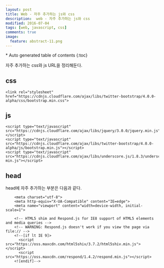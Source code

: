 ```yaml
---
layout: post
title: Web - 자주 추가하는 js와 css
description:  web - 자주 추가하는 js와 css
modified: 2016-07-04
tags: [web, javascript, css]
comments: true
image:
  feature: abstract-11.png
---
```


<section id="table-of-contents" class="toc">
<div id="drawer" markdown="1">
*  Auto generated table of contents
{:toc}
</div>
</section><!-- /#table-of-contents -->

자주 추가하는 css와 js URL을 정리해둔다. 

## css

```
<link rel="stylesheet" href="https://cdnjs.cloudflare.com/ajax/libs/twitter-bootstrap/4.0.0-alpha/css/bootstrap.min.css">
```

## js

```
<script type="text/javascript" src="https://cdnjs.cloudflare.com/ajax/libs/jquery/3.0.0/jquery.min.js"></script>
<script type="text/javascript" src="https://cdnjs.cloudflare.com/ajax/libs/twitter-bootstrap/4.0.0-alpha/js/bootstrap.min.js"></script>
<script type="text/javascript" src="https://cdnjs.cloudflare.com/ajax/libs/underscore.js/1.8.3/underscore-min.js"></script>
```

## head 

head에 자주 추가하는 부분은 다음과 같다. 

```
    <meta charset="utf-8">
    <meta http-equiv="X-UA-Compatible" content="IE=edge">
    <meta name="viewport" content="width=device-width, initial-scale=1">

    <!-- HTML5 shim and Respond.js for IE8 support of HTML5 elements and media queries -->
    <!-- WARNING: Respond.js doesn't work if you view the page via file:// -->
    <!--[if lt IE 9]>
      <script src="https://oss.maxcdn.com/html5shiv/3.7.2/html5shiv.min.js"></script>
      <script src="https://oss.maxcdn.com/respond/1.4.2/respond.min.js"></script>
    <![endif]-->
```
